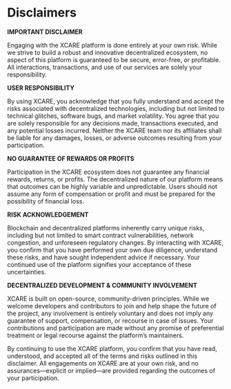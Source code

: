 # Disclaimers

**IMPORTANT DISCLAIMER**

Engaging with the XCARE platform is done entirely at your own risk. While we strive to build a robust and innovative decentralized ecosystem, no aspect of this platform is guaranteed to be secure, error-free, or profitable. All interactions, transactions, and use of our services are solely your responsibility.

**USER RESPONSIBILITY**

By using XCARE, you acknowledge that you fully understand and accept the risks associated with decentralized technologies, including but not limited to technical glitches, software bugs, and market volatility. You agree that you are solely responsible for any decisions made, transactions executed, and any potential losses incurred. Neither the XCARE team nor its affiliates shall be liable for any damages, losses, or adverse outcomes resulting from your participation.

**NO GUARANTEE OF REWARDS OR PROFITS**

Participation in the XCARE ecosystem does not guarantee any financial rewards, returns, or profits. The decentralized nature of our platform means that outcomes can be highly variable and unpredictable. Users should not assume any form of compensation or profit and must be prepared for the possibility of financial loss.

**RISK ACKNOWLEDGEMENT**

Blockchain and decentralized platforms inherently carry unique risks, including but not limited to smart contract vulnerabilities, network congestion, and unforeseen regulatory changes. By interacting with XCARE, you confirm that you have performed your own due diligence, understand these risks, and have sought independent advice if necessary. Your continued use of the platform signifies your acceptance of these uncertainties.

**DECENTRALIZED DEVELOPMENT & COMMUNITY INVOLVEMENT**

XCARE is built on open-source, community-driven principles. While we welcome developers and contributors to join and help shape the future of the project, any involvement is entirely voluntary and does not imply any guarantee of support, compensation, or recourse in case of issues. Your contributions and participation are made without any promise of preferential treatment or legal recourse against the platform’s maintainers.

By continuing to use the XCARE platform, you confirm that you have read, understood, and accepted all of the terms and risks outlined in this disclaimer. All engagements on XCARE are at your own risk, and no assurances—explicit or implied—are provided regarding the outcomes of your participation.
